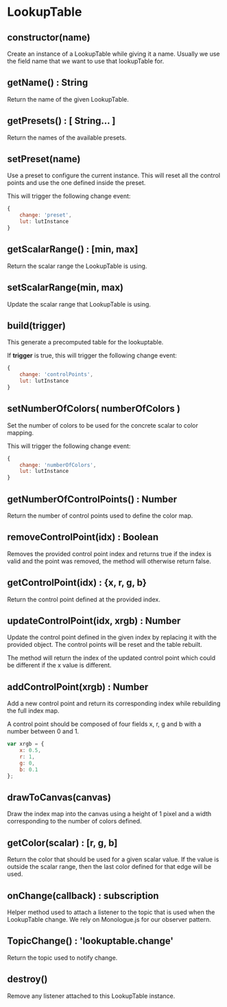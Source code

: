 # LookupTable

## constructor(name)

Create an instance of a LookupTable while giving it a name. Usually we use the
field name that we want to use that lookupTable for.

## getName() : String

Return the name of the given LookupTable.

## getPresets() : [ String... ]

Return the names of the available presets.

## setPreset(name)

Use a preset to configure the current instance. This will reset all the
control points and use the one defined inside the preset.

This will trigger the following change event:

```js
{
    change: 'preset',
    lut: lutInstance
}
```

## getScalarRange() : [min, max]

Return the scalar range the LookupTable is using.

## setScalarRange(min, max)

Update the scalar range that LookupTable is using.

## build(trigger)

This generate a precomputed table for the lookuptable.

If __trigger__ is true, this will trigger the following change event:

```js
{
    change: 'controlPoints',
    lut: lutInstance
}
```

## setNumberOfColors( numberOfColors )

Set the number of colors to be used for the concrete scalar to color mapping.

This will trigger the following change event:

```js
{
    change: 'numberOfColors',
    lut: lutInstance
}
```

## getNumberOfControlPoints() : Number

Return the number of control points used to define the color map.

## removeControlPoint(idx) : Boolean

Removes the provided control point index and returns true if the index is
valid and the point was removed, the method will otherwise return false.

## getControlPoint(idx) : {x, r, g, b}

Return the control point defined at the provided index.

## updateControlPoint(idx, xrgb) : Number

Update the control point defined in the given index by replacing it with the
provided object. The control points will be reset and the table rebuilt.

The method will return the index of the updated control point which could be different if the x value is different.

## addControlPoint(xrgb) : Number

Add a new control point and return its corresponding index while rebuilding
the full index map.

A control point should be composed of four fields x, r, g and b with a number between 0 and 1.

```js
var xrgb = {
    x: 0.5,
    r: 1,
    g: 0,
    b: 0.1
};
```

## drawToCanvas(canvas)

Draw the index map into the canvas using a height of 1 pixel and a width corresponding to the number of colors defined.

## getColor(scalar) : [r, g, b]

Return the color that should be used for a given scalar value. If the value is outside the scalar range, then the last color defined for that edge will be used.

## onChange(callback) : subscription

Helper method used to attach a listener to the topic that is used when the LookupTable change. We rely on Monologue.js for our observer pattern.

## TopicChange() : 'lookuptable.change'

Return the topic used to notify change.

## destroy()

Remove any listener attached to this LookupTable instance.


